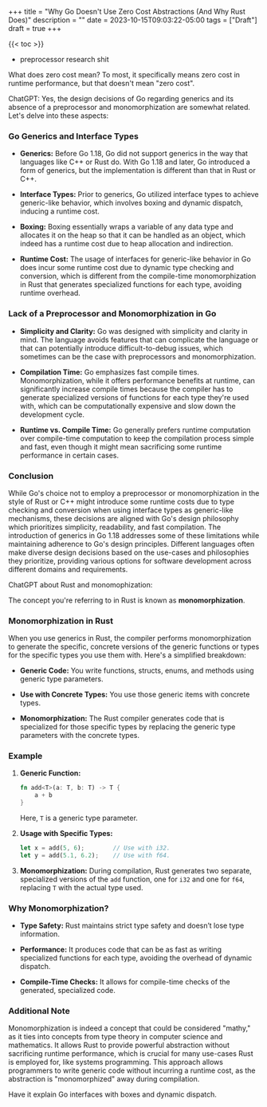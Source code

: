 +++
title = "Why Go Doesn't Use Zero Cost Abstractions (And Why Rust Does)"
description = ""
date = 2023-10-15T09:03:22-05:00
tags = ["Draft"]
draft = true
+++

{{< toc >}}


- preprocessor
 research shit

What does zero cost mean? To most, it specifically means zero cost in runtime performance, but that doesn't mean "zero cost".

ChatGPT:
Yes, the design decisions of Go regarding generics and its absence of a preprocessor and monomorphization are somewhat related. Let's delve into these aspects:

### Go Generics and Interface Types

- **Generics:** Before Go 1.18, Go did not support generics in the way that languages like C++ or Rust do. With Go 1.18 and later, Go introduced a form of generics, but the implementation is different than that in Rust or C++.
  
- **Interface Types:** Prior to generics, Go utilized interface types to achieve generic-like behavior, which involves boxing and dynamic dispatch, inducing a runtime cost.
  
- **Boxing:** Boxing essentially wraps a variable of any data type and allocates it on the heap so that it can be handled as an object, which indeed has a runtime cost due to heap allocation and indirection.

- **Runtime Cost:** The usage of interfaces for generic-like behavior in Go does incur some runtime cost due to dynamic type checking and conversion, which is different from the compile-time monomorphization in Rust that generates specialized functions for each type, avoiding runtime overhead.

### Lack of a Preprocessor and Monomorphization in Go

- **Simplicity and Clarity:** Go was designed with simplicity and clarity in mind. The language avoids features that can complicate the language or that can potentially introduce difficult-to-debug issues, which sometimes can be the case with preprocessors and monomorphization.

- **Compilation Time:** Go emphasizes fast compile times. Monomorphization, while it offers performance benefits at runtime, can significantly increase compile times because the compiler has to generate specialized versions of functions for each type they're used with, which can be computationally expensive and slow down the development cycle.

- **Runtime vs. Compile Time:** Go generally prefers runtime computation over compile-time computation to keep the compilation process simple and fast, even though it might mean sacrificing some runtime performance in certain cases.

### Conclusion

While Go's choice not to employ a preprocessor or monomorphization in the style of Rust or C++ might introduce some runtime costs due to type checking and conversion when using interface types as generic-like mechanisms, these decisions are aligned with Go's design philosophy which prioritizes simplicity, readability, and fast compilation. The introduction of generics in Go 1.18 addresses some of these limitations while maintaining adherence to Go's design principles. Different languages often make diverse design decisions based on the use-cases and philosophies they prioritize, providing various options for software development across different domains and requirements.





ChatGPT about Rust and monomophization:

The concept you're referring to in Rust is known as **monomorphization**. 

### Monomorphization in Rust

When you use generics in Rust, the compiler performs monomorphization to generate the specific, concrete versions of the generic functions or types for the specific types you use them with. Here's a simplified breakdown:

- **Generic Code:** You write functions, structs, enums, and methods using generic type parameters.

- **Use with Concrete Types:** You use those generic items with concrete types.

- **Monomorphization:** The Rust compiler generates code that is specialized for those specific types by replacing the generic type parameters with the concrete types.

### Example

1. **Generic Function:**
    ```rust
    fn add<T>(a: T, b: T) -> T {
        a + b
    }
    ```
   Here, `T` is a generic type parameter.

2. **Usage with Specific Types:**
    ```rust
    let x = add(5, 6);        // Use with i32.
    let y = add(5.1, 6.2);    // Use with f64.
    ```
   
3. **Monomorphization:**
    During compilation, Rust generates two separate, specialized versions of the `add` function, one for `i32` and one for `f64`, replacing `T` with the actual type used.

### Why Monomorphization?

- **Type Safety:** Rust maintains strict type safety and doesn’t lose type information.
  
- **Performance:** It produces code that can be as fast as writing specialized functions for each type, avoiding the overhead of dynamic dispatch.

- **Compile-Time Checks:** It allows for compile-time checks of the generated, specialized code.

### Additional Note

Monomorphization is indeed a concept that could be considered "mathy," as it ties into concepts from type theory in computer science and mathematics. It allows Rust to provide powerful abstraction without sacrificing runtime performance, which is crucial for many use-cases Rust is employed for, like systems programming. This approach allows programmers to write generic code without incurring a runtime cost, as the abstraction is "monomorphized" away during compilation.




Have it explain Go interfaces with boxes and dynamic dispatch.
